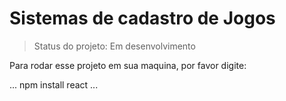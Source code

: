 # Sistemas de cadastro de Jogos #
> Status do projeto: Em desenvolvimento

Para rodar esse projeto em sua maquina, por favor digite:

...
npm install react
...
